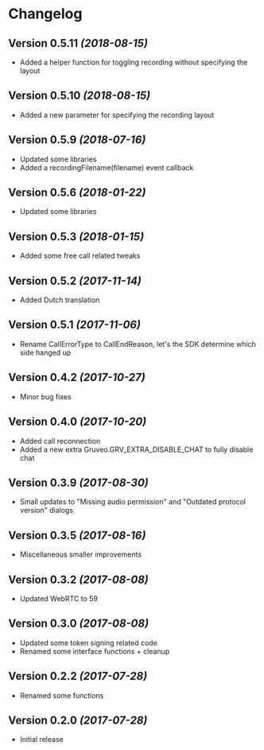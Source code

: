 Changelog
==========

Version 0.5.11 *(2018-08-15)*
----------------------------

 * Added a helper function for toggling recording without specifying the layout

Version 0.5.10 *(2018-08-15)*
----------------------------

 * Added a new parameter for specifying the recording layout

Version 0.5.9 *(2018-07-16)*
----------------------------

 * Updated some libraries
 * Added a recordingFilename(filename) event callback

Version 0.5.6 *(2018-01-22)*
----------------------------

 * Updated some libraries

Version 0.5.3 *(2018-01-15)*
----------------------------

 * Added some free call related tweaks

Version 0.5.2 *(2017-11-14)*
----------------------------

 * Added Dutch translation

Version 0.5.1 *(2017-11-06)*
----------------------------

 * Rename CallErrorType to CallEndReason, let's the SDK determine which side hanged up

Version 0.4.2 *(2017-10-27)*
----------------------------

 * Minor bug fixes

Version 0.4.0 *(2017-10-20)*
----------------------------

 * Added call reconnection
 * Added a new extra Gruveo.GRV_EXTRA_DISABLE_CHAT to fully disable chat

Version 0.3.9 *(2017-08-30)*
----------------------------

 * Small updates to "Missing audio permission" and "Outdated protocol version" dialogs

Version 0.3.5 *(2017-08-16)*
----------------------------

 * Miscellaneous smaller improvements

Version 0.3.2 *(2017-08-08)*
----------------------------

 * Updated WebRTC to 59

Version 0.3.0 *(2017-08-08)*
----------------------------

 * Updated some token signing related code
 * Renamed some interface functions + cleanup

Version 0.2.2 *(2017-07-28)*
----------------------------

 * Renamed some functions
 
Version 0.2.0 *(2017-07-28)*
----------------------------

 * Initial release
